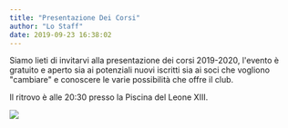 ```yaml
---
title: "Presentazione Dei Corsi"
author: "Lo Staff"
date: 2019-09-23 16:38:02
---
```


Siamo lieti di invitarvi alla presentazione dei corsi 2019-2020, l'evento è gratuito e aperto sia ai potenziali nuovi iscritti sia ai soci che vogliono "cambiare" e conoscere le varie possibilità che offre il club.

Il ritrovo è alle 20:30 presso la Piscina del Leone XIII.

![](http://static.wixstatic.com/media/ef7a2f_6abe67e41c22471089d3adc5534cb166~mv2_d_5481_7707_s_4_2.jpg)